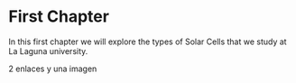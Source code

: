 # First Chapter

In this first chapter we will explore the types of Solar Cells that we study at La Laguna university.

2 enlaces y una imagen




